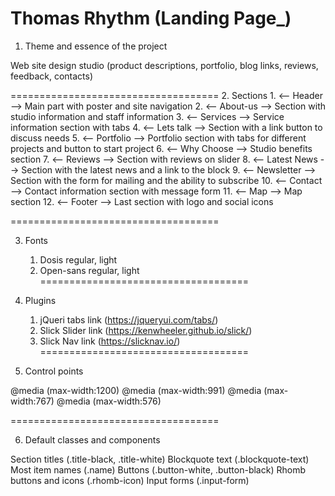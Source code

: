 
Thomas Rhythm (Landing Page_)
====================================
1. Theme and essence of the project

Web site design studio 
(product descriptions, portfolio, blog links, reviews, feedback, contacts)

====================================
2. Sections
	1. <-- Header -->
Main part with poster and site navigation
	2. <-- About-us -->
Section	with studio information and staff information
	3. <-- Services -->
Service information section with tabs
	4. <-- Lets talk -->
Section with a link button to discuss needs
	5. <-- Portfolio -->
Portfolio section with tabs for different projects and button to start project
	6. <-- Why Choose -->
Studio benefits section
	7. <-- Reviews -->
Section with reviews on slider
	8. <-- Latest News -->
Section with the latest news and a link to the block
	9. <-- Newsletter -->
Section with the form for mailing and the ability to subscribe
	10. <-- Contact -->
Contact information section with message form
	11. <-- Map -->
Map section
	12. <-- Footer -->
Last section with logo and social icons

====================================

3. Fonts 

	1. Dosis regular, light
	2. Open-sans regular, light
====================================

4. Plugins 
	
	1. jQueri tabs link (https://jqueryui.com/tabs/)
	2. Slick Slider link (https://kenwheeler.github.io/slick/)
	3. Slick Nav  link (https://slicknav.io/)
====================================

5. Сontrol points

 @media (max-width:1200)
 @media (max-width:991)
 @media (max-width:767)
 @media (max-width:576)	

====================================

6. Default classes and components

Section titles (.title-black, .title-white)
Blockquote text (.blockquote-text)
Most item names (.name)
Buttons (.button-white, .button-black)
Rhomb buttons and icons (.rhomb-icon)
Input forms (.input-form)
